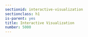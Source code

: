 ```yaml
---
sectionid: interactive-visualization
sectionclass: h1
is-parent: yes
title: Interactive Visualization
number: 5000
---
```


